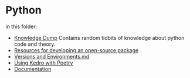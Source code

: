 # Python
in this folder:
* [Knowledge Dump](knowledge_dump.md) Contains random tidbits of knowledge about python code and theory.
* [Resources for developing an open-source package](package_dev.md)
* [Versions and Environments.md](versions_and_environments.md)
* [Using Kedro with Poetry](kedro.md)
* [Documentation](documentation.md)


